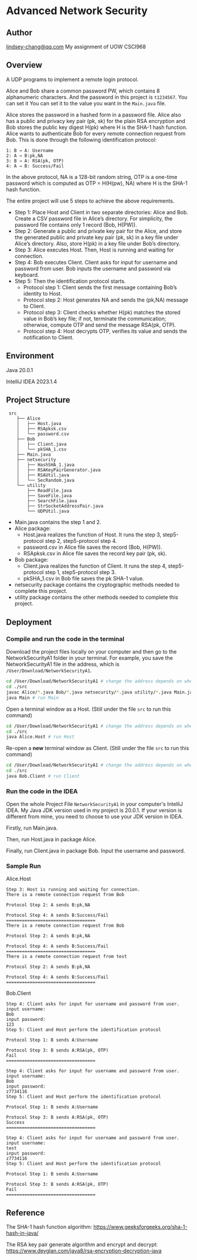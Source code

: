 # Advanced Network Security

## Author

lindsey-chang@qq.com
My assignment of UOW CSCI968

## Overview
A UDP programs to implement a remote login protocol.

Alice and Bob share a common password PW, which contains 8 alphanumeric characters. And the password in this project is `t1234567`. You can set it You can set it to the value you want in the `Main.java` file.

Alice stores the password in a hashed form in a password file. Alice also has a public and privacy key pair (pk, sk) for the plain RSA encryption and Bob stores the public key digest H(pk) where H is the SHA-1 hash function.
Alice wants to authenticate Bob for every remote connection request from Bob. This is done through the following identification protocol:

```
1: B → A: Username
2: A → B:pk,NA
3: B → A: RSA(pk, OTP)
4: A → B: Success/Fail
```
In the above protocol, NA is a 128-bit random string, OTP is a one-time password which is computed as 
OTP = H(H(pw), NA)
where H is the SHA-1 hash function.

The entire project will use 5 steps to achieve the above requirements.

- Step 1: Place Host and Client in two separate directories: Alice and Bob. Create a CSV password file in Alice’s directory. For simplicity, the password file contains only 1 record (Bob, H(PW)).
- Step 2: Generate a public and private key pair for the Alice, and store the generated public and private key pair (pk, sk) in a key file under Alice’s directory. Also, store H(pk) in a key file under Bob’s directory.
- Step 3: Alice executes Host. Then, Host is running and waiting for connection.
- Step 4: Bob executes Client. Client asks for input for username and password from user. Bob inputs the username and password via keyboard.
- Step 5: Then the identification protocol starts.
  - Protocol step 1: Client sends the first message containing Bob’s identity to Host.
  - Protocol step 2: Host generates NA and sends the (pk,NA) message to Client.
  - Protocol step 3: Client checks whether H(pk) matches the stored value in Bob’s key file; if not, terminate the communication; otherwise, compute OTP and send the message RSA(pk, OTP).
  - Protocol step 4: Host decrypts OTP, verifies its value and sends the notification to Client.

## Environment

Java 20.0.1

IntelliJ IDEA 2023.1.4

## Project Structure
```
 src
    ├── Alice
    │   ├── Host.java
    │   ├── RSApksk.csv
    │   └── password.csv
    ├── Bob
    │   ├── Client.java
    │   └── pkSHA_1.csv
    ├── Main.java
    ├── netsecurity
    │   ├── HashSHA_1.java
    │   ├── RSAKeyPairGenerator.java
    │   ├── RSAUtil.java
    │   └── SecRandom.java
    └── utility
        ├── ReadFile.java
        ├── SaveFile.java
        ├── SearchFile.java
        ├── StrSocketAddressPair.java
        └── UDPUtil.java
```

- Main.java contains the step 1 and 2. 
- Alice package:
  - Host.java realizes the function of Host. It runs the step 3, step5-protocol step 2, step5-protocol step 4.
  - password.csv in Alice file saves the record (Bob, H(PW)). 
  - RSApksk.csv in Alice file saves the record key pair (pk, sk). 
- Bob package:
  - Client.java realizes the function of Client. It runs the step 4, step5-protocol step 1, step5-protocol step 3.
  - pkSHA_1.csv in Bob file saves the pk SHA-1 value.
- netsecurity package contains the cryptographic methods needed to complete this project.
- utility package contains the other methods needed to complete this project.

## Deployment
### Compile and run the code in the terminal
Download the project files locally on your computer and then go to the NetworkSecurityA1 folder in your terminal.
For example, you save the NetworkSecurityA1 file in the address, which is `/User/Download/NetworkSecurityA1`. 

```bash
cd /User/Download/NetworkSecurityA1 # change the address depends on where is this file on your computer
cd ./src
javac Alice/*.java Bob/*.java netsecurity/*.java utility/*.java Main.java # complie all the code under src
java Main # run Main
```

Open a terminal window as a Host. (Still under the file `src` to run this command)
```bash
cd /User/Download/NetworkSecurityA1 # change the address depends on where is this file on your computer
cd ./src
java Alice.Host # run Host
```

Re-open a **new** terminal window as Client.  (Still under the file `src` to run this command)
```bash
cd /User/Download/NetworkSecurityA1 # change the address depends on where is this file on your computer
cd ./src
java Bob.Client # run Client
```


### Run the code in the IDEA
Open the whole Project File `NetworkSecurityA1` in your computer's IntelliJ IDEA. My Java JDK version used in my project is 20.0.1. If your version is different from mine, you need to choose to use your JDK version in IDEA.

Firstly, run Main.java.

Then, run Host.java in package Alice.

Finally, run Client.java in package Bob. Input the username and password. 
### Sample Run

Alice.Host
```
Step 3: Host is running and waiting for connection.
There is a remote connection request from Bob

Protocol Step 2: A sends B:pk,NA

Protocol Step 4: A sends B:Success/Fail
==================================
There is a remote connection request from Bob

Protocol Step 2: A sends B:pk,NA

Protocol Step 4: A sends B:Success/Fail
==================================
There is a remote connection request from test

Protocol Step 2: A sends B:pk,NA

Protocol Step 4: A sends B:Success/Fail
==================================
```
Bob.Client
```
Step 4: Client asks for input for username and password from user.
input username:
Bob
input password:
123
Step 5: Client and Host perform the identification protocol

Protocol Step 1: B sends A:Username

Protocol Step 3: B sends A:RSA(pk, OTP)
Fail
==================================

Step 4: Client asks for input for username and password from user.
input username:
Bob 
input password:
z7734116
Step 5: Client and Host perform the identification protocol

Protocol Step 1: B sends A:Username

Protocol Step 3: B sends A:RSA(pk, OTP)
Success
==================================

Step 4: Client asks for input for username and password from user.
input username:
test
input password:
z7734116
Step 5: Client and Host perform the identification protocol

Protocol Step 1: B sends A:Username

Protocol Step 3: B sends A:RSA(pk, OTP)
Fail
==================================
```

## Reference
The SHA-1 hash function algorithm: 
https://www.geeksforgeeks.org/sha-1-hash-in-java/

The RSA key pair generate algorithm and encrypt and decrypt: https://www.devglan.com/java8/rsa-encryption-decryption-java

